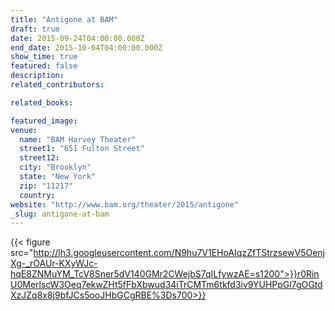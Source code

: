 ```yaml
---
title: "Antigone at BAM"
draft: true
date: 2015-09-24T04:00:00.000Z
end_date: 2015-10-04T04:00:00.000Z
show_time: true
featured: false
description:
related_contributors:

related_books:

featured_image: 
venue:
  name: "BAM Harvey Theater"
  street1: "651 Fulton Street"
  street12:
  city: "Brooklyn"
  state: "New York"
  zip: "11217"
  country:
website: "http://www.bam.org/theater/2015/antigone"
_slug: antigone-at-bam
---
```


{{< figure src="http://lh3.googleusercontent.com/N9hu7V1EHoAIqzZfTStrzsewV5OenjXg-_rOAUr-KXyWJc-hqE8ZNMuYM_TcV8Sner5dV140GMr2CWejbS7qILfywzAE=s1200">}}r0RinU0MerlscW3Oeq7ekwZHt5fFbXbwud34iTrCMTm6tkfd3iv9YUHPpGl7gOGtdXzJZq8x8j9bfJCs5ooJHbGCgRBE%3Ds700>}}

